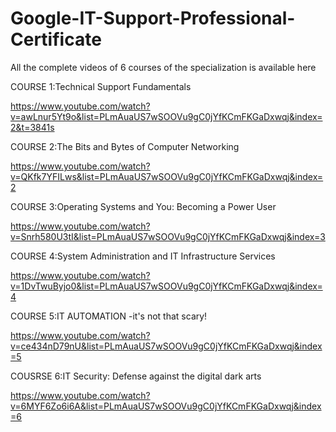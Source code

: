 # Google-IT-Support-Professional-Certificate
All the complete videos of 6 courses of the  specialization is available here 

COURSE 1:Technical Support Fundamentals

https://www.youtube.com/watch?v=awLnur5Yt9o&list=PLmAuaUS7wSOOVu9gC0jYfKCmFKGaDxwqj&index=2&t=3841s


COURSE 2:The Bits and Bytes of Computer Networking

https://www.youtube.com/watch?v=QKfk7YFILws&list=PLmAuaUS7wSOOVu9gC0jYfKCmFKGaDxwqj&index=2


COURSE 3:Operating Systems and You: Becoming a Power User

https://www.youtube.com/watch?v=Snrh580U3tI&list=PLmAuaUS7wSOOVu9gC0jYfKCmFKGaDxwqj&index=3


COURSE 4:System Administration and IT Infrastructure Services

https://www.youtube.com/watch?v=1DvTwuByjo0&list=PLmAuaUS7wSOOVu9gC0jYfKCmFKGaDxwqj&index=4

COURSE 5:IT AUTOMATION -it's not that scary!

https://www.youtube.com/watch?v=ce434nD79nU&list=PLmAuaUS7wSOOVu9gC0jYfKCmFKGaDxwqj&index=5

COUSRSE 6:IT Security: Defense against the digital dark arts 

https://www.youtube.com/watch?v=6MYF6Zo6i6A&list=PLmAuaUS7wSOOVu9gC0jYfKCmFKGaDxwqj&index=6
